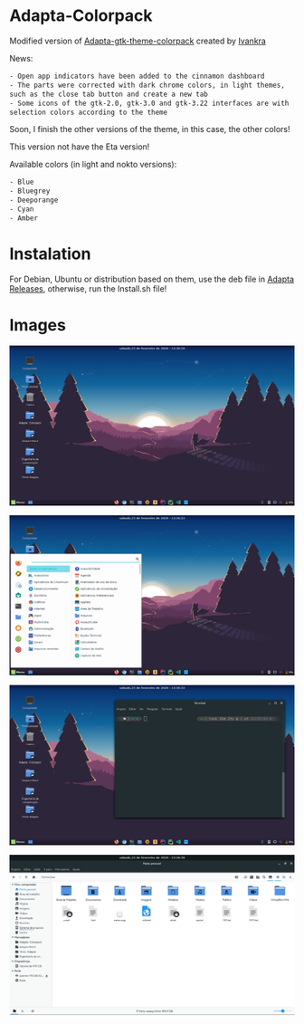 # Adapta-Colorpack

Modified version of <a href="https://github.com/ivankra/adapta-gtk-theme-colorpack">Adapta-gtk-theme-colorpack</a> created by <a href="https://github.com/ivankra">Ivankra</a>

News:

    - Open app indicators have been added to the cinnamon dashboard
    - The parts were corrected with dark chrome colors, in light themes, such as the close tab button and create a new tab
    - Some icons of the gtk-2.0, gtk-3.0 and gtk-3.22 interfaces are with selection colors according to the theme

Soon, I finish the other versions of the theme, in this case, the other colors!

This version not have the Eta version!

Available colors (in light and nokto versions):

    - Blue
    - Bluegrey
    - Deeporange
    - Cyan
    - Amber

# Instalation

For Debian, Ubuntu or distribution based on them, use the deb file in <a href="https://github.com/Joshaby/Adapta-Colorpack/releases">Adapta Releases</a>, otherwise, run the Install.sh file!

# Images

![image](Images/image.png)

![image](Images/image1.png)

![image](Images/image2.png)

![image](Images/image3.png)
